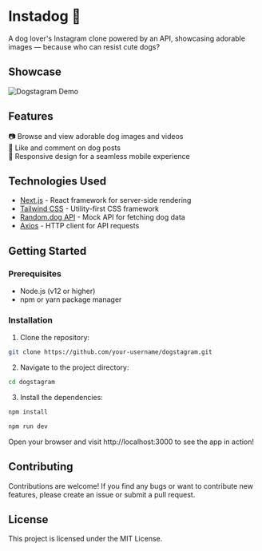 # Instadog 🐾

A dog lover's Instagram clone powered by an API, showcasing adorable images —
because who can resist cute dogs?

## Showcase

![Dogstagram Demo](demo.gif)

## Features

📷 Browse and view adorable dog images and videos  
💖 Like and comment on dog posts  
🌈 Responsive design for a seamless mobile experience

## Technologies Used

-   [Next.js](https://nextjs.org) - React framework for server-side rendering
-   [Tailwind CSS](https://tailwindcss.com) - Utility-first CSS framework
-   [Random.dog API](https://random.dog) - Mock API for fetching dog data
-   [Axios](https://axios-http.com) - HTTP client for API requests

## Getting Started

### Prerequisites

-   Node.js (v12 or higher)
-   npm or yarn package manager

### Installation

1. Clone the repository:

```bash
git clone https://github.com/your-username/dogstagram.git
```

2. Navigate to the project directory:

```bash
cd dogstagram
```

3. Install the dependencies:

```bash
npm install
```

```bash
npm run dev
```

Open your browser and visit http://localhost:3000 to see the app in action!

## Contributing

Contributions are welcome! If you find any bugs or want to contribute new
features, please create an issue or submit a pull request.

## License

This project is licensed under the MIT License.
